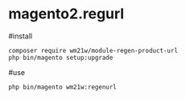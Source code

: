 # magento2.regurl

#install
````
composer require wm21w/module-regen-product-url
php bin/magento setup:upgrade
````

#use

````
php bin/magento wm21w:regenurl
````